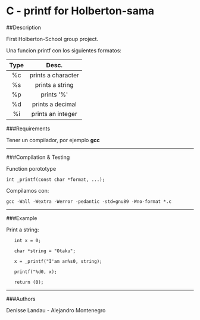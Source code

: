 # C - printf for Holberton-sama

##Description

First Holberton-School group project.

Una funcion printf con los siguientes formatos:

| Type | Desc. |
| :---: |:-:|
|  %c | prints a character |
|  %s | prints a string |
|  %p | prints '%' |
|  %d | prints a decimal |
|  %i | prints an integer |

###Requirements

Tener un compilador,  por ejemplo **gcc**

---
###Compilation & Testing

Function porototype

    int _printf(const char *format, ...);

Compilamos con: 

    gcc -Wall -Wextra -Werror -pedantic -std=gnu89 -Wno-format *.c

---
###Example

Print a string:

       int x = 0;

       char *string = "Otaku";

       x = _printf("I'am an%s0, string);

       printf("%d0, x);

       return (0);

---
###Authors

Denisse Landau - Alejandro Montenegro
